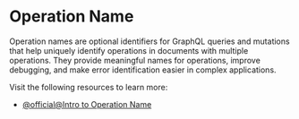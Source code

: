 # Operation Name

Operation names are optional identifiers for GraphQL queries and mutations that help uniquely identify operations in documents with multiple operations. They provide meaningful names for operations, improve debugging, and make error identification easier in complex applications.

Visit the following resources to learn more:

- [@official@Intro to Operation Name](https://graphql.org/learn/queries/#operation-name)